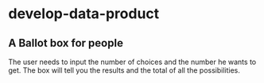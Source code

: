 # develop-data-product

## A Ballot box for people  
The user needs to input the number of choices and the  number he wants to get.
The box will tell you the results and the total of all the possibilities.
